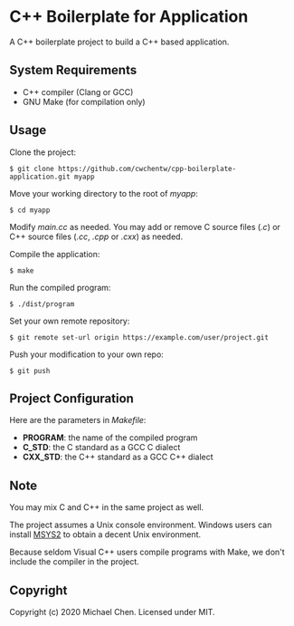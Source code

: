 # C++ Boilerplate for Application

A C++ boilerplate project to build a C++ based application.

## System Requirements

* C++ compiler (Clang or GCC)
* GNU Make (for compilation only)

## Usage

Clone the project:

```
$ git clone https://github.com/cwchentw/cpp-boilerplate-application.git myapp
```

Move your working directory to the root of *myapp*:

```
$ cd myapp
```

Modify *main.cc* as needed. You may add or remove C source files (*.c*) or C++ source files (*.cc*, *.cpp* or *.cxx*) as needed.

Compile the application:

```
$ make
```

Run the compiled program:

```
$ ./dist/program
```

Set your own remote repository:

```
$ git remote set-url origin https://example.com/user/project.git
```

Push your modification to your own repo:

```
$ git push
```

## Project Configuration

Here are the parameters in *Makefile*:

* **PROGRAM**: the name of the compiled program
* **C_STD**: the C standard as a GCC C dialect
* **CXX_STD**: the C++ standard as a GCC C++ dialect

## Note

You may mix C and C++ in the same project as well.

The project assumes a Unix console environment. Windows users can install [MSYS2](https://www.msys2.org/) to obtain a decent Unix environment.

Because seldom Visual C++ users compile programs with Make, we don't include the compiler in the project.

## Copyright

Copyright (c) 2020 Michael Chen. Licensed under MIT.